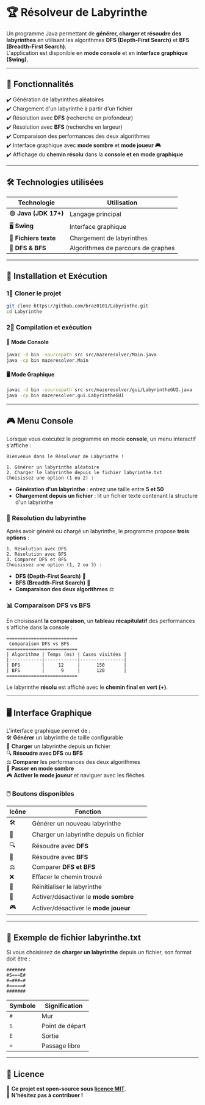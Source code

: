 # 🏆 Résolveur de Labyrinthe

Un programme Java permettant de **générer, charger et résoudre des labyrinthes** en utilisant les algorithmes **DFS (Depth-First Search)** et **BFS (Breadth-First Search)**.  
L'application est disponible en **mode console** et en **interface graphique (Swing)**.

---

## 📌 Fonctionnalités

✔️ Génération de labyrinthes aléatoires  
✔️ Chargement d'un labyrinthe à partir d'un fichier  
✔️ Résolution avec **DFS** (recherche en profondeur)  
✔️ Résolution avec **BFS** (recherche en largeur)  
✔️ Comparaison des performances des deux algorithmes  
✔️ Interface graphique avec **mode sombre** et **mode joueur 🎮**  
✔️ Affichage du **chemin résolu** dans la **console et en mode graphique**  

---

## 🛠 Technologies utilisées

| Technologie | Utilisation |
|------------|------------|
| 🟢 **Java (JDK 17+)** | Langage principal |
| 🖥️ **Swing** | Interface graphique |
| 📂 **Fichiers texte** | Chargement de labyrinthes |
| 🔎 **DFS & BFS** | Algorithmes de parcours de graphes |

---

## 📝 Installation et Exécution

### 1⃣ Cloner le projet

```sh
git clone https://github.com/braz0101/Labyrinthe.git
cd Labyrinthe
```

### 2⃣ Compilation et exécution

#### 🔢 **Mode Console**
```sh
javac -d bin -sourcepath src src/mazeresolver/Main.java
java -cp bin mazeresolver.Main
```

#### 🖥️ **Mode Graphique**
```sh
javac -d bin -sourcepath src src/mazeresolver/gui/LabyrintheGUI.java
java -cp bin mazeresolver.gui.LabyrintheGUI
```

---

## 🎮 Menu Console

Lorsque vous exécutez le programme en mode **console**, un menu interactif s'affiche :

```
Bienvenue dans le Résolveur de Labyrinthe !

1. Générer un labyrinthe aléatoire
2. Charger le labyrinthe depuis le fichier labyrinthe.txt
Choisissez une option (1 ou 2) :
```

- **Génération d'un labyrinthe** : entrez une taille entre **5 et 50**  
- **Chargement depuis un fichier** : lit un fichier texte contenant la structure d'un labyrinthe  

### 🔎 Résolution du labyrinthe

Après avoir généré ou chargé un labyrinthe, le programme propose **trois options** :

```
1. Résolution avec DFS
2. Résolution avec BFS
3. Comparer DFS et BFS
Choisissez une option (1, 2 ou 3) :
```

- **DFS (Depth-First Search)** 🏡  
- **BFS (Breadth-First Search)** 🔵  
- **Comparaison des deux algorithmes** ⚖  

### 📊 Comparaison DFS vs BFS

En choisissant **la comparaison**, un **tableau récapitulatif** des performances s'affiche dans la console :

```
==========================
 Comparaison DFS vs BFS
==========================
| Algorithme | Temps (ms) | Cases visitées |
|------------|------------|----------------|
| DFS        |     12     |      150       |
| BFS        |      9     |      120       |
==========================
```

Le labyrinthe **résolu** est affiché avec le **chemin final en vert (+)**.

---

## 🖥️ Interface Graphique

L'interface graphique permet de :  
🛠 **Générer** un labyrinthe de taille configurable  
📂 **Charger** un labyrinthe depuis un fichier  
🔍 **Résoudre avec DFS** ou **BFS**  
⚖ **Comparer** les performances des deux algorithmes  
🌙 **Passer en mode sombre**  
🎮 **Activer le mode joueur** et naviguer avec les flèches  

### 🖱️ Boutons disponibles

| Icône | Fonction |
|-------|----------|
| 🛠 | Générer un nouveau labyrinthe |
| 📂 | Charger un labyrinthe depuis un fichier |
| 🔍 | Résoudre avec **DFS** |
| 🔎 | Résoudre avec **BFS** |
| ⚖ | Comparer **DFS et BFS** |
| ❌ | Effacer le chemin trouvé |
| 🔄 | Réinitialiser le labyrinthe |
| 🌙 | Activer/désactiver le **mode sombre** |
| 🎮 | Activer/désactiver le **mode joueur** |

---

## 📝 Exemple de fichier **labyrinthe.txt**

Si vous choisissez de **charger un labyrinthe** depuis un fichier, son format doit être :  

```
#######
#S===E#
#=###=#
#=====#
#######
```

| Symbole | Signification |
|---------|--------------|
| `#` | Mur |
| `S` | Point de départ |
| `E` | Sortie |
| `=` | Passage libre |

---

## 📝 Licence

📄 **Ce projet est open-source sous [licence MIT](https://opensource.org/licenses/MIT)**.  
🚀 **N’hésitez pas à contribuer !**

